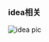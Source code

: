 ### idea相关

![idea pic](http://note.youdao.com/yws/res/700/WEBRESOURCEe25a8fa4ac380ac56bdbfcfb03cb42c0)